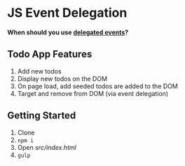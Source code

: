 # JS Event Delegation

**When should you use [delegated events](https://learn.jquery.com/events/event-delegation/)?**

## Todo App Features

1. Add new todos
1. Display new todos on the DOM
1. On page load, add seeded todos are added to the DOM
1. Target and remove from DOM (via event delegation)

## Getting Started

1. Clone
1. `npm i`
1. Open *src/index.html*
1. `gulp`
